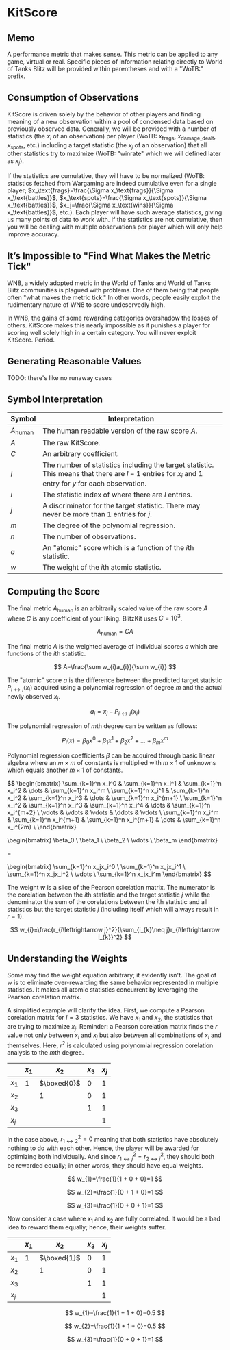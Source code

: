 # KitScore

## Memo

A performance metric that makes sense. This metric can be applied to any game, virtual or real. Specific pieces of information relating directly to World of Tanks Blitz will be provided within parentheses and with a "WoTB:" prefix.

## Consumption of Observations

KitScore is driven solely by the behavior of other players and finding meaning of a new observation within a pool of condensed data based on previously observed data. Generally, we will be provided with a number of statistics (the $x_i$ of an observation) per player (WoTB: $x_\text{frags}$, $x_\text{damage\_dealt}$, $x_\text{spots}$, etc.) including a target statistic (the $x_j$ of an observation) that all other statistics try to maximize (WoTB: "winrate" which we will defined later as $x_j$).

If the statistics are cumulative, they will have to be normalized (WoTB: statistics fetched from Wargaming are indeed cumulative even for a single player; $x_\text{frags}=\frac{\Sigma x_\text{frags}}{\Sigma x_\text{battles}}$, $x_\text{spots}=\frac{\Sigma x_\text{spots}}{\Sigma x_\text{battles}}$, $x_j=\frac{\Sigma x_\text{wins}}{\Sigma x_\text{battles}}$, etc.). Each player will have such average statistics, giving us many points of data to work with. If the statistics are not cumulative, then you will be dealing with multiple observations per player which will only help improve accuracy.

## It’s Impossible to "Find What Makes the Metric Tick"

WN8, a widely adopted metric in the World of Tanks and World of Tanks Blitz communities is plagued with problems. One of them being that people often "what makes the metric tick." In other words, people easily exploit the rudimentary nature of WN8 to score undeservedly high.

In WN8, the gains of some rewarding categories overshadow the losses of others. KitScore makes this nearly impossible as it punishes a player for scoring well solely high in a certain category. You will never exploit KitScore. Period.

## Generating Reasonable Values

TODO: there's like no runaway cases

## Symbol Interpretation

| Symbol           | Interpretation                                                                                                                                         |
| ---------------- | ------------------------------------------------------------------------------------------------------------------------------------------------------ |
| $A_\text{human}$ | The human readable version of the raw score $A$.                                                                                                       |
| $A$              | The raw KitScore.                                                                                                                                      |
| $C$              | An arbitrary coefficient.                                                                                                                              |
| $I$              | The number of statistics including the target statistic. This means that there are $I-1$ entries for $x_i$ and $1$ entry for $y$ for each observation. |
| $i$              | The statistic index of where there are $I$ entries.                                                                                                    |
| $j$              | A discriminator for the target statistic. There may never be more than $1$ entries for $j$.                                                            |
| $m$              | The degree of the polynomial regression.                                                                                                               |
| $n$              | The number of observations.                                                                                                                            |
| $a$              | An "atomic" score which is a function of the $i$th statistic.                                                                                          |
| $w$              | The weight of the $i$th atomic statistic.                                                                                                              |

## Computing the Score

The final metric $A_\text{human}$ is an arbitrarily scaled value of the raw score $A$ where $C$ is any coefficient of your liking. BlitzKit uses $C=10^3$.

$$
A_\text{human}=CA
$$

The final metric $A$ is the weighted average of individual scores $a$ which are functions of the $i$th statistic.

$$
A=\frac{\sum w_{i}a_{i}}{\sum w_{i}}
$$

The "atomic" score $a$ is the difference between the predicted target statistic $P_{i \leftrightarrow j}(x_i)$ acquired using a polynomial regression of degree $m$ and the actual newly observed $x_j$.

$$
a_i=x_j-P_{i \leftrightarrow j}(x_i)
$$

The polynomial regression of $m$th degree can be written as follows:

$$
P_i(x)=\beta_0x^0+\beta_1x^1+\beta_2x^2+\dots+\beta_mx^m
$$

Polynomial regression coefficients $\beta$ can be acquired through basic linear algebra where an $m \times m$ of constants is multiplied with $m \times 1$ of unknowns which equals another $m \times 1$ of constants.

$$
\begin{bmatrix}
\sum_{k=1}^n x_i^0 & \sum_{k=1}^n x_i^1 & \sum_{k=1}^n x_i^2 & \dots & \sum_{k=1}^n x_i^m \\
\sum_{k=1}^n x_i^1 & \sum_{k=1}^n x_i^2 & \sum_{k=1}^n x_i^3 & \dots & \sum_{k=1}^n x_i^{m+1} \\
\sum_{k=1}^n x_i^2 & \sum_{k=1}^n x_i^3 & \sum_{k=1}^n x_i^4 & \dots & \sum_{k=1}^n x_i^{m+2} \\
\vdots & \vdots & \vdots & \ddots & \vdots \\
\sum_{k=1}^n x_i^m & \sum_{k=1}^n x_i^{m+1} & \sum_{k=1}^n x_i^{m+1} & \dots & \sum_{k=1}^n x_i^{2m} \\
\end{bmatrix}

\begin{bmatrix}
\beta_0 \\
\beta_1 \\
\beta_2 \\
\vdots \\
\beta_m
\end{bmatrix}

=

\begin{bmatrix}
\sum_{k=1}^n x_jx_i^0 \\
\sum_{k=1}^n x_jx_i^1 \\
\sum_{k=1}^n x_jx_i^2 \\
\vdots \\
\sum_{k=1}^n x_jx_i^m
\end{bmatrix}
$$

The weight $w$ is a slice of the Pearson corelation matrix. The numerator is the corelation between the $i$th statistic and the target statistic $j$ while the denominator the sum of the corelations between the $i$th statistic and all statistics but the target statistic $j$ (including itself which will always result in $r=1$).

$$
w_{i}=\frac{r_{i\leftrightarrow j}^2}{\sum_{i_{k}\neq j}r_{i\leftrightarrow i_{k}}^2}
$$

## Understanding the Weights

Some may find the weight equation arbitrary; it evidently isn't. The goal of $w$ is to eliminate over-rewarding the same behavior represented in multiple statistics. It makes all atomic statistics concurrent by leveraging the Pearson corelation matrix.

A simplified example will clarify the idea. First, we compute a Pearson corelation matrix for $I=3$ statistics. We have $x_1$ and $x_2$, the statistics that are trying to maximize $x_j$. Reminder: a Pearson corelation matrix finds the $r$ value not only between $x_i$ and $x_j$ but also between all combinations of $x_i$ and themselves. Here, $r^2$ is calculated using polynomial regression corelation analysis to the $m$th degree.

|       | $x_1$ | $x_2$       | $x_3$ | $x_j$ |
| ----- | ----- | ----------- | ----- | ----- |
| $x_1$ | $1$   | $\boxed{0}$ | $0$   | $1$   |
| $x_2$ |       | $1$         | $0$   | $1$   |
| $x_3$ |       |             | $1$   | $1$   |
| $x_j$ |       |             |       | $1$   |

In the case above, $r^2_{1 \leftrightarrow 2}=0$ meaning that both statistics have absolutely nothing to do with each other. Hence, the player will be awarded for optimizing both individually. And since $r^2_{1 \leftrightarrow j}=r^2_{2 \leftrightarrow j}$, they should both be rewarded equally; in other words, they should have equal weights.

$$
w_{1}=\frac{1}{1 + 0 + 0}=1
$$

$$
w_{2}=\frac{1}{0 + 1 + 0}=1
$$

$$
w_{3}=\frac{1}{0 + 0 + 1}=1
$$

Now consider a case where $x_1$ and $x_2$ are fully correlated. It would be a bad idea to reward them equally; hence, their weights suffer.

|       | $x_1$ | $x_2$       | $x_3$ | $x_j$ |
| ----- | ----- | ----------- | ----- | ----- |
| $x_1$ | $1$   | $\boxed{1}$ | $0$   | $1$   |
| $x_2$ |       | $1$         | $0$   | $1$   |
| $x_3$ |       |             | $1$   | $1$   |
| $x_j$ |       |             |       | $1$   |

$$
w_{1}=\frac{1}{1 + 1 + 0}=0.5
$$

$$
w_{2}=\frac{1}{1 + 1 + 0}=0.5
$$

$$
w_{3}=\frac{1}{0 + 0 + 1}=1
$$
